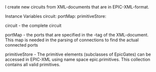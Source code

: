 I create new circuits from XML-documents that are in EPIC-XML-format.

Instance Variables
	circuit:		<EpicCircuit>
	portMap:		<Dictionary>
	primitiveStore:		<Collection>

circuit
	- the complete circuit

portMap
	- the ports that are specified in the <interface>-tag of the XML-document. This map is needed in the parsing of connections to find the actual connected ports

primitiveStore
	- The primitive elements (subclasses of EpicGates) can be accessed in EPIC-XML using name space epic.primitives. This collection contains all valid primitives.